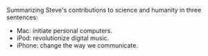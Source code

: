 Summarizing Steve's contributions to science and humanity in three sentences:

- Mac: initiate personal computers.
- iPod: revolutionize digital music.
- iPhone: change the way we communicate.

